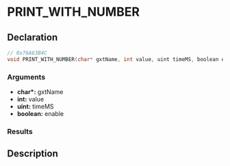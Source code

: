 # PRINT_WITH_NUMBER

## Declaration
```cpp
// 0x76A63B4C
void PRINT_WITH_NUMBER(char* gxtName, int value, uint timeMS, boolean enable);
```

### Arguments
- **char\*:** gxtName
- **int:** value
- **uint:** timeMS
- **boolean:** enable

### Results

## Description
